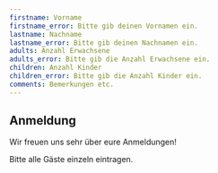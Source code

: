 ```yaml
---
firstname: Vorname
firstname_error: Bitte gib deinen Vornamen ein.
lastname: Nachname
lastname_error: Bitte gib deinen Nachnamen ein.
adults: Anzahl Erwachsene
adults_error: Bitte gib die Anzahl Erwachsene ein.
children: Anzahl Kinder
children_error: Bitte gib die Anzahl Kinder ein.
comments: Bemerkungen etc.
---
```

## Anmeldung

Wir freuen uns sehr über eure Anmeldungen!

Bitte alle Gäste einzeln eintragen.
